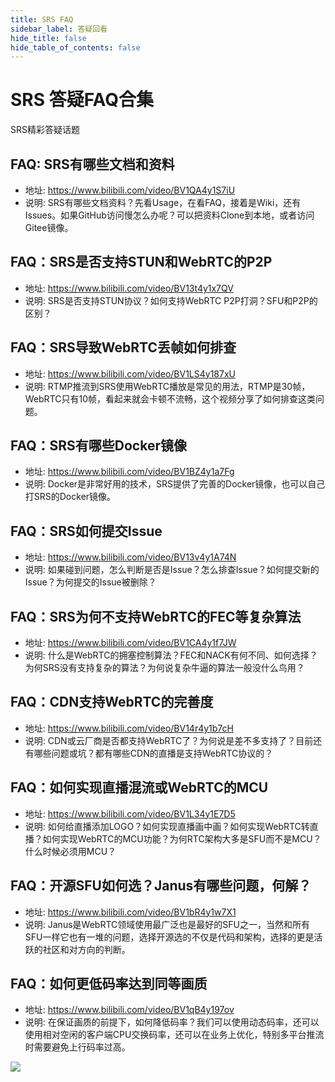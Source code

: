 ```yaml
---
title: SRS FAQ
sidebar_label: 答疑回看
hide_title: false
hide_table_of_contents: false
---
```


# SRS 答疑FAQ合集

SRS精彩答疑话题

## FAQ: SRS有哪些文档和资料
* 地址: https://www.bilibili.com/video/BV1QA4y1S7iU
* 说明: SRS有哪些文档资料？先看Usage，在看FAQ，接着是Wiki，还有Issues。如果GitHub访问慢怎么办呢？可以把资料Clone到本地，或者访问Gitee镜像。

## FAQ：SRS是否支持STUN和WebRTC的P2P
* 地址: https://www.bilibili.com/video/BV13t4y1x7QV
* 说明: SRS是否支持STUN协议？如何支持WebRTC P2P打洞？SFU和P2P的区别？
   
## FAQ：SRS导致WebRTC丢帧如何排查
* 地址: https://www.bilibili.com/video/BV1LS4y187xU
* 说明: RTMP推流到SRS使用WebRTC播放是常见的用法，RTMP是30帧，WebRTC只有10帧，看起来就会卡顿不流畅，这个视频分享了如何排查这类问题。

## FAQ：SRS有哪些Docker镜像
* 地址: https://www.bilibili.com/video/BV1BZ4y1a7Fg
* 说明: Docker是非常好用的技术，SRS提供了完善的Docker镜像，也可以自己打SRS的Docker镜像。

## FAQ：SRS如何提交Issue
* 地址: https://www.bilibili.com/video/BV13v4y1A74N
* 说明: 如果碰到问题，怎么判断是否是Issue？怎么排查Issue？如何提交新的Issue？为何提交的Issue被删除？

## FAQ：SRS为何不支持WebRTC的FEC等复杂算法
* 地址: https://www.bilibili.com/video/BV1CA4y1f7JW
* 说明: 什么是WebRTC的拥塞控制算法？FEC和NACK有何不同、如何选择？为何SRS没有支持复杂的算法？为何说复杂牛逼的算法一般没什么鸟用？      
    
## FAQ：CDN支持WebRTC的完善度
* 地址: https://www.bilibili.com/video/BV14r4y1b7cH
* 说明: CDN或云厂商是否都支持WebRTC了？为何说是差不多支持了？目前还有哪些问题或坑？都有哪些CDN的直播是支持WebRTC协议的？

## FAQ：如何实现直播混流或WebRTC的MCU
* 地址: https://www.bilibili.com/video/BV1L34y1E7D5
* 说明: 如何给直播添加LOGO？如何实现直播画中画？如何实现WebRTC转直播？如何实现WebRTC的MCU功能？为何RTC架构大多是SFU而不是MCU？什么时候必须用MCU？
  
## FAQ：开源SFU如何选？Janus有哪些问题，何解？
* 地址: https://www.bilibili.com/video/BV1bR4y1w7X1
* 说明: Janus是WebRTC领域使用最广泛也是最好的SFU之一，当然和所有SFU一样它也有一堆的问题，选择开源选的不仅是代码和架构，选择的更是活跃的社区和对方向的判断。     
      
## FAQ：如何更低码率达到同等画质
* 地址: https://www.bilibili.com/video/BV1qB4y197ov
* 说明: 在保证画质的前提下，如何降低码率？我们可以使用动态码率，还可以使用相对空闲的客户端CPU交换码率，还可以在业务上优化，特别多平台推流时需要避免上行码率过高。

![](https://ossrs.net/gif/v1/sls.gif?site=ossrs.net&path=/lts/tutorial/zh/v5/srs-faq)



